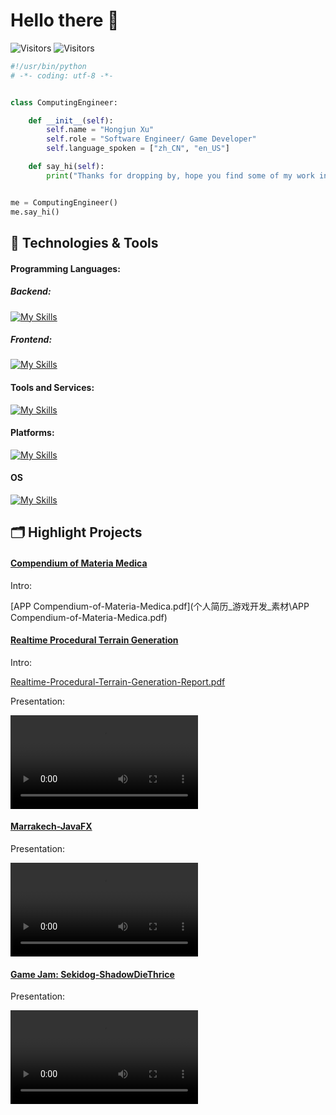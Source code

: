 # Hello there 👋

![Visitors](https://img.shields.io/badge/Repos-28-blue) ![Visitors](https://img.shields.io/badge/Stars-3-blue)

```python
#!/usr/bin/python
# -*- coding: utf-8 -*-


class ComputingEngineer:

    def __init__(self):
        self.name = "Hongjun Xu"
        self.role = "Software Engineer/ Game Developer"
        self.language_spoken = ["zh_CN", "en_US"]

    def say_hi(self):
        print("Thanks for dropping by, hope you find some of my work interesting.")


me = ComputingEngineer()
me.say_hi()
```



## 🔧 Technologies & Tools

#### Programming Languages:

##### Backend:

[![My Skills](https://skillicons.dev/icons?i=java,python,cs,cpp,dart,go,r,regex)](https://skillicons.dev)

##### Frontend:

[![My Skills](https://skillicons.dev/icons?i=js,css,html,react,md)](https://skillicons.dev)

#### Tools and Services:

[![My Skills](https://skillicons.dev/icons?i=ps,figma,blender,docker,mysql,git,pr)](https://skillicons.dev)

#### Platforms:

[![My Skills](https://skillicons.dev/icons?i=unity,unreal,flutter,androidstudio)](https://skillicons.dev)

#### OS

[![My Skills](https://skillicons.dev/icons?i=windows,linux,ubuntu,mint)](https://skillicons.dev)

## 🗂️ Highlight Projects

#### [Compendium of Materia Medica](https://github.com/our0boros/Compendium-of-Materia-Medica/tree/main)

Intro: 

[APP Compendium-of-Materia-Medica.pdf](个人简历_游戏开发_素材\APP Compendium-of-Materia-Medica.pdf) 

#### [Realtime Procedural Terrain Generation](https://github.com/our0boros/RealtimeProceduralTerrainGeneration)

Intro: 

[Realtime-Procedural-Terrain-Generation-Report.pdf](个人简历_游戏开发_素材\Realtime-Procedural-Terrain-Generation-Report.pdf) 

Presentation: 

<video src="个人简历_游戏开发_素材/Realtime-Procedural-Terrain-Generation-Presentation.mp4"></video>

#### [Marrakech-JavaFX](https://github.com/our0boros/Marrakech-JavaFX/tree/main)

Presentation: 

<video src="个人简历_游戏开发_素材/Board Game - Marrakech.mp4"></video>

#### [Game Jam: Sekidog-ShadowDieThrice](https://github.com/our0boros/Game-Jam-Sekidog-ShadowDieThrice)

Presentation: 

<video src="个人简历_游戏开发_素材/Game Jam - Sekidog-ShadowDieThrice.mp4"></video>

